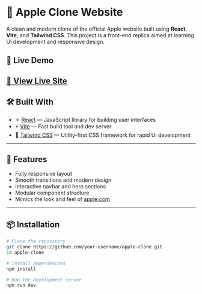 # 🍎 Apple Clone Website

A clean and modern clone of the official Apple website built using **React**, **Vite**, and **Tailwind CSS**. This project is a front-end replica aimed at learning UI development and responsive design.

## 🚀 Live Demo

[🔗 View Live Site](https://apple-clone-ten-zeta.vercel.app/) 
---

## 🛠️ Built With

- ⚛️ [React](https://reactjs.org/) — JavaScript library for building user interfaces
- ⚡ [Vite](https://vitejs.dev/) — Fast build tool and dev server
- 🎨 [Tailwind CSS](https://tailwindcss.com/) — Utility-first CSS framework for rapid UI development

---

## 📁 Features

- Fully responsive layout
- Smooth transitions and modern design
- Interactive navbar and hero sections
- Modular component structure
- Mimics the look and feel of [apple.com](https://apple.com)

---

## 📦 Installation

```bash
# Clone the repository
git clone https://github.com/your-username/apple-clone.git
cd apple-clone

# Install dependencies
npm install

# Run the development server
npm run dev
